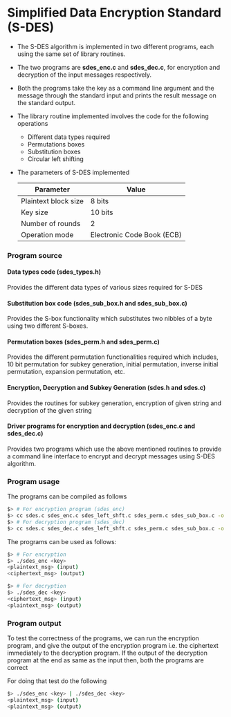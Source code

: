 # Simplified Data Encryption Standard (S-DES)

* The S-DES algorithm is implemented in two different programs, each using the
same set of library routines.
* The two programs are **sdes_enc.c** and **sdes_dec.c**, for encryption and
decryption of the input messages respectively.
* Both the programs take the key as a command line argument and the message through
the standard input and prints the result message on the standard output.
* The library routine implemented involves the code for the following operations
    + Different data types required
    + Permutations boxes
    + Substitution boxes
    + Circular left shifting
* The parameters of S-DES implemented

    |**Parameter**|**Value**|
    |-|-|
    |Plaintext block size|8 bits|
    |Key size|10 bits|
    |Number of rounds|2|
    |Operation mode|Electronic Code Book (ECB)|

### Program source

#### Data types code (sdes_types.h)

Provides the different data types of various sizes required for S-DES

#### Substitution box code (sdes_sub_box.h and sdes_sub_box.c)

Provides the S-box functionality which substitutes two nibbles of a byte using
two different S-boxes.

#### Permutation boxes (sdes_perm.h and sdes_perm.c)

Provides the different permutation functionalities required which includes, 10
bit permutation for subkey generation, initial permutation, inverse initial
permutation, expansion permutation, etc.

#### Encryption, Decryption and Subkey Generation (sdes.h and sdes.c)

Provides the routines for subkey generation, encryption of given string and
decryption of the given string

#### Driver programs for encryption and decryption (sdes_enc.c and sdes_dec.c)

Provides two programs which use the above mentioned routines to provide a command
line interface to encrypt and decrypt messages using S-DES algorithm.

### Program usage

The programs can be compiled as follows

```zsh
$> # For encryption program (sdes_enc)
$> cc sdes.c sdes_enc.c sdes_left_shft.c sdes_perm.c sdes_sub_box.c -o sdes_enc
$> # For decryption program (sdes_dec)
$> cc sdes.c sdes_dec.c sdes_left_shft.c sdes_perm.c sdes_sub_box.c -o sdes_dec
```

The programs can be used as follows:

```zsh
$> # For encryption
$> ./sdes_enc <key>
<plaintext_msg> (input)
<ciphertext_msg> (output)
```

```zsh
$> # For decryption
$> ./sdes_dec <key>
<ciphertext_msg> (input)
<plaintext_msg> (output)
```

### Program output

To test the correctness of the programs, we can run the encryption program,
and give the output of the encryption program i.e. the ciphertext immediately
to the decryption program. If the output of the decryption program at the end
as same as the input then, both the programs are correct

For doing that test do the following

```zsh
$> ./sdes_enc <key> | ./sdes_dec <key>
<plaintext_msg> (input)
<plaintext_msg> (output)
```